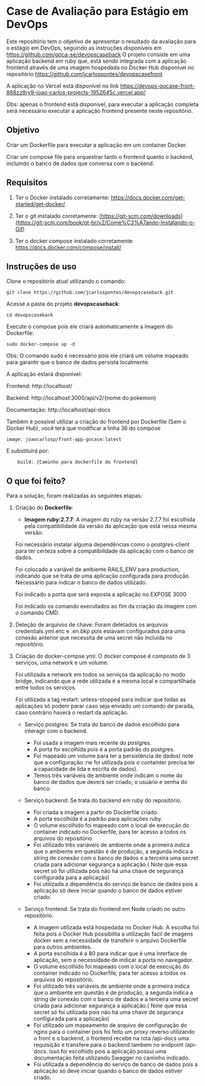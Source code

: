 # Case de Avaliação para Estágio em DevOps

Este repositório tem o objetivo de apresentar o resultado da avaliação para o estágio em DevOps, seguindo as instruções disponíveis em https://github.com/goca-se/devopscaseback
O projeto consiste em uma aplicação backend em ruby que, está sendo integrada com a aplicação frontend através de uma imagem hospedada no Docker Hub disponível no repositório https://github.com/jcarlospontes/devopscasefront

A aplicação no Vercel está disponível no link https://devops-gocase-front-868zz8ry9-joao-carlos-projects-1952645c.vercel.app/

Obs: apenas o frontend está disponível, para executar a aplicação completa será necessário executar a aplicação frontend presente neste repositório.

## Objetivo

Criar um Dockerfile para executar a aplicação em um container Docker.

Criar um compose file para orquestrar tanto o frontend quanto o backend, incluindo o banco de dados que conversa com o backend.

## Requisitos

1. Ter o Docker instalado corretamente: https://docs.docker.com/get-started/get-docker/
   
3. Ter o git instalado corretamente: [https://git-scm.com/downloads](https://git-scm.com/book/pt-br/v2/Come%C3%A7ando-Instalando-o-Git)

4. Ter o docker compose instalado corretamente: https://docs.docker.com/compose/install/

## Instruções de uso

Clone o repositório atual utilizando o comando: 
```console
git clone https://github.com/jcarlospontes/devopscaseback.git
```
Acesse a pasta do projeto **devopscaseback**:
```console
cd devopscaseback
```
Execute o compose pois ele criará automaticamente a imagem do Dockerfile:
```console
sudo docker-compose up -d
```

Obs: O comando sudo é necessário pois ele criará um volume mapeado para garantir que o banco de dados persista localmente.

A aplicação estará disponível:

Frontend: http://localhost/

Backend: http://localhost:3000/api/v2/{nome do pokemon}

Documentação: http://localhost/api-docs

Também é possível utilizar a criação do frontend por Dockerfile (Sem o Docker Hub), você terá que modificar a linha 36 do compose

```console
image: joaocarlosp/front-app-gocase:latest
```

E substituirá por:

```console
    build: {Caminho para dockerfile do frontend}
```


## O que foi feito?

Para a solução, foram realizadas as seguintes etapas:
1. Criação do **Dockerfile**:
   
   - **Imagem ruby:2.7.7**: A imagem do ruby na versão 2.7.7 foi escolhida pela compatibilidade da versão da aplicação que está nessa mesma versão.

   Foi necessário instalar alguma dependências como o postgres-client para ter certeza sobre a compatibilidade da aplicação com o banco de dados.

   Foi colocado a variável de ambiente RAILS_ENV para production, indicando que se trata de uma aplicação configurada para produção. Necessário para indicar o banco de dados utilizado.

   Foi indicado a porta que será exposta a aplicação no EXPOSE 3000

   Foi indicado os comando executados ao fim da criação da imagem com o comando CMD.

2. Deleção de arquivos de chave:
   Foram deletados os arquivos credentials.yml.enc e .en.bkp pois estavam configurados para uma conexão anterior que necessita de uma secret não incluida no repositório.

3. Criação do docker-compse.yml:
   O docker compose é composto de 3 serviços, uma network e um volume.

   Foi utilizada a network em todos os serviços da aplicação no modo bridge, indicando que a rede utilizada é a mesma local e compartilhada entre todos os serviços.

   Foi utilizada a tag restart: unless-stopped para indicar que todas as aplicações só podem parar caso seja enviado um comando de parada, caso contrário haverá o restart da aplicação.

   - Serviço postgres: 
      Se trata do banco de dados escolhido para interagir com o backend.
      - Foi usada a imagem mais recente do postgres.
      - A porta foi escolhida pois é a porta padrão do postgres.
      - Foi mapeado um volume para ter a persistência de dados( note que a configuração :rw foi utilizada pois o containter precisa ter a capacidade de lida e escrita de dados).
      - Temos três variáveis de ambiente onde indicam o nome do banco de dados que deverá ser criado, o usuário e senha do banco.

   - Serviço backend: 
      Se trata do backend em ruby do repositório.
      - Foi criada a imagem a partir do Dockerfile criado.
      - A porta escolhida é a padrão para aplicações ruby.
      - O volume escolhido foi mapeado com o local de execução do container indicado no Dockerfile, para ter acesso a todos os arquivos do repositório.
      - Foi utilizado três variáveis de ambiente onde a primeira indica que o ambiente em questão é de produção, a segunda indica a string de conexão com o banco de dados e a terceira uma secret criada para adicionar segurança a aplicação.( Note que essa secret só foi utilizada pois não há uma chave de segurança configurada para a aplicação)
      - Foi utilizada a dependência do serviço de banco de dados pois a aplicação só deve iniciar quando o banco de dados estiver criado.

   - Serviço frontend: 
      Se trata do frontend em Node criado no outro repositório.
      - A imagem utilizada está hospedada no Docker Hub. A escolha foi feita pois o Docker Hub possibilita a utilização facil de imagens docker sem a necessidade de transferir o arquivo Dockerfile para outros ambientes.
      - A porta escolhida é a 80 para indicar que é uma interface de aplicação, sem a necessidade de indicar a porta no navegador.
      - O volume escolhido foi mapeado com o local de execução do container indicado no Dockerfile, para ter acesso a todos os arquivos do repositório.
      - Foi utilizado três variáveis de ambiente onde a primeira indica que o ambiente em questão é de produção, a segunda indica a string de conexão com o banco de dados e a terceira uma secret criada para adicionar segurança a aplicação.( Note que essa secret só foi utilizada pois não há uma chave de segurança configurada para a aplicação)
      - Foi utilizado um mapeamento de arquivo de configuração do nginx para o container pois foi feito um proxy reverso utilizando o front e o backend, o frontend recebe na rota /api-docs uma requisição e transfere para o backend tambem no endpoint /api-docs. Isso foi escolhido pois a aplicação possui uma documentação feita utilizando Swagger no caminho indicado.
      - Foi utilizada a dependência do serviço de banco de dados pois a aplicação só deve iniciar quando o banco de dados estiver criado.